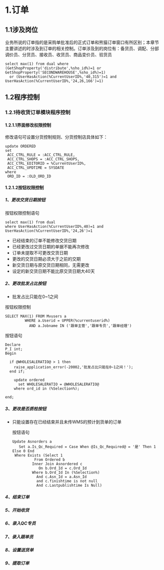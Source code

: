 # 1.订单

## 1.1涉及岗位

业务所说的订单指的是采购单批准后的正式订单和熊猫订单窗口有所区别；本章节主要讲述的时涉及到订单的相关控制。订单涉及到的岗位有：备货员、调配、分部调价员、分货员、接收员、收货员、商品变价员、验货员

```
select max(1) from dual where (GetShopProperty('distribute',%sho_id%)=1 or GetShopProperty('SECONDWAREHOUSE',%sho_id%)=1)
  or (UserHasAction(%CurrentUserID%,'40,315')=1 and UserHasAction(%CurrentUserID%,'24,26,166')=1) 
```

## 1.2程序控制

### 1.2.1待收货订单模块程序控制

#### 1.2.1.1界面修改权限控制

修改语句可设置分货控制规则、分货控制店具体如下：

```
update ORDERED
set
 ACC_CTRL_RULE = :ACC_CTRL_RULE,
 ACC_CTRL_SHOPS = :ACC_CTRL_SHOPS,
 ACC_CTRL_EDITORID = %CurrentUserID%,
 ACC_CTRL_UPDTIME = SYSDATE
where
 ORD_ID = :OLD_ORD_ID
```

#### 1.2.1.2按钮权限控制

##### 1、更改交货日期按钮

按钮权限控制语句

```
select max(1) from dual
where UserHasAction(%CurrentUserID%,40)=1 and UserHasAction(%CurrentUserID%,'24,26')=1 
```

- 已经结束的订单不能修改交货日期
- 已经更改过交货日期的单据不能再次修改
- 订单未提取不可更改交货日期
- 更改的交货日期必须大于之前的交期
- 新交货日期与原交货日期相同，无需更改
- 设定的新交货日期不能比原交货日期大40天

##### 2、更改批发占比按钮

- 批发占比只能在0~1之间

按钮权限控制

```
SELECT MAX(1) FROM Mvusers a
         WHERE a.Userid = UPPER(%currentuserid%)
           AND a.Jobname IN ('跟单主管','跟单专员','跟单经理')   
```

按钮语句

```
Declare
P_I int;
Begin
   
  if @WHOLESALERATIO@ > 1 then 
    raise_application_error(-20002,'批发占比只能在0~1之间！');
  end if;

    update ordered
      set WHOLESALERATIO = @WHOLESALERATIO@
    where ord_id in (%Selection%);

end; 
```

##### 3、更改是否质检按钮

- 只能设置存在已经结束并且未传WMS的预计到货单的订单

  按钮语句

  ```
  Update Asnorders a
     Set a.Is_Qc_Required = Case When @Is_Qc_Required@ = '是' Then 1 Else 0 End
   Where Exists (Select 1
            From Ordered b
           Inner Join Asnordered c
              On b.Ord_Id = c.Ord_Id
           Where b.Ord_Id In (%Selection%)
             And c.Asn_Id = a.Asn_Id
             and c.finishtime is not null
             And c.Lastpublishtime Is Null)  
  ```

##### 4、结束订单

##### 5、开始收货

##### 6、录入QC专员

##### 7、录入跟单员

##### 8、设置送货单

##### 9、提取订单

​       



​    





